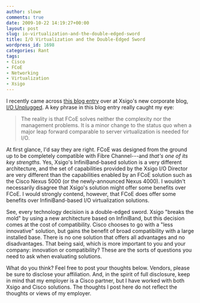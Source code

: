 ```yaml
---
author: slowe
comments: true
date: 2009-10-22 14:19:27+00:00
layout: post
slug: io-virtualization-and-the-double-edged-sword
title: I/O Virtualization and the Double-Edged Sword
wordpress_id: 1698
categories: Rant
tags:
- Cisco
- FCoE
- Networking
- Virtualization
- Xsigo
---
```


I recently came across [this blog entry](http://www.xsigo.com/blog/?p=48) over at Xsigo's new corporate blog, [I/O Unplugged](http://www.xsigo.com/blog/). A key phrase in this blog entry really caught my eye:

>The reality is that FCoE solves neither the complexity nor the management problems. It is a minor change to the status quo when a major leap forward comparable to server virtualization is needed for I/O.

At first glance, I'd say they are right. FCoE was designed from the ground up to be completely compatible with Fibre Channel---and _that's one of its key strengths._ Yes, Xsigo's InfiniBand-based solution is a very different architecture, and the set of capabilities provided by the Xsigo I/O Director are very different than the capabilities enabled by an FCoE solution such as the Cisco Nexus 5000 (or the newly-announced Nexus 4000). I wouldn't necessarily disagree that Xsigo's solution might offer some benefits over FCoE. I would strongly contend, however, that FCoE does offer some benefits over InfiniBand-based I/O virtualization solutions.

See, every technology decision is a double-edged sword. Xsigo "breaks the mold" by using a new architecture based on InfiniBand, but this decision comes at the cost of compatibility. Cisco chooses to go with a "less innovative" solution, but gains the benefit of broad compatibility with a large installed base. There is no one solution that offers all advantages and no disadvantages. That being said, which is more important to you and your company: innovation or compatibility? These are the sorts of questions you need to ask when evaluating solutions.

What do you think? Feel free to post your thoughts below. Vendors, please be sure to disclose your affiliation. And, in the spirit of full disclosure, keep in mind that my employer is a Cisco partner, but I have worked with both Xsigo and Cisco solutions. The thoughts I post here do not reflect the thoughts or views of my employer.
